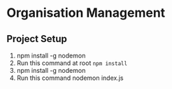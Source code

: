 # Organisation Management

## Project Setup

1. npm install -g nodemon
2. Run this command at root `npm install`
3. npm install -g nodemon
4. Run this command nodemon index.js
